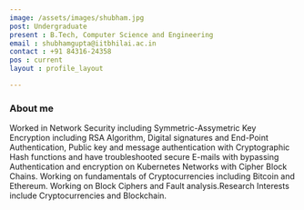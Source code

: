 ```yaml
---
image: /assets/images/shubham.jpg
post: Undergraduate
present : B.Tech, Computer Science and Engineering
email : shubhamgupta@iitbhilai.ac.in
contact : +91 84316-24358
pos : current
layout : profile_layout

---
```


<!-- # Shubham Gupta -->

### About me 
Worked in Network Security including Symmetric-Assymetric Key Encryption including RSA Algorithm, Digital signatures and End-Point Authentication, Public key and message authentication with Cryptographic Hash functions and have troubleshooted secure E-mails with bypassing Authentication and encryption on Kubernetes Networks with Cipher Block Chains. Working on fundamentals of Cryptocurrencies including Bitcoin and Ethereum. Working on Block Ciphers and Fault analysis.Research Interests include Cryptocurrencies and Blockchain.

